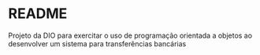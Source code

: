 # README

Projeto da DIO para exercitar o uso de programação orientada a objetos ao desenvolver um sistema para transferências bancárias
